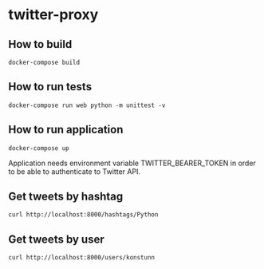# twitter-proxy

## How to build

```shell
docker-compose build
```

## How to run tests

```shell
docker-compose run web python -m unittest -v 
```

## How to run application

```shell
docker-compose up
```

Application needs environment variable TWITTER_BEARER_TOKEN in order to be able to authenticate to Twitter API.

## Get tweets by hashtag
```shell
curl http://localhost:8000/hashtags/Python
```

## Get tweets by user
```shell
curl http://localhost:8000/users/konstunn
```
